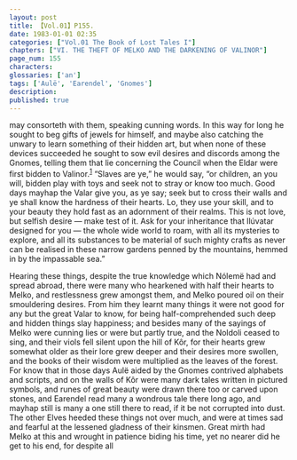 ```yaml
---
layout: post
title: 【Vol.01】P155.
date: 1983-01-01 02:35
categories: ["Vol.01 The Book of Lost Tales I"]
chapters: ["VI. THE THEFT OF MELKO AND THE DARKENING OF VALINOR"]
page_num: 155
characters: 
glossaries: ['an']
tags: ['Aulë', 'Earendel', 'Gnomes']
description: 
published: true
---
```


<p style="text-indent: 0;">
may consorteth with them, speaking cunning words. In this way for long he sought to beg gifts of jewels for himself, and maybe also catching the unwary to learn something of their hidden art, but when none of these devices succeeded he sought to sow evil desires and discords among the Gnomes, telling them that lie concerning the Council when the Eldar were first bidden to Valinor.<SUP><a href="{{site.baseurl}}/vol01-p171">1</a></SUP> “Slaves are ye,” he would say, “or children, an you will, bidden play with toys and seek not to stray or know too much. Good days mayhap the Valar give you, as ye say; seek but to cross their walls and ye shall know the hardness of their hearts. Lo, they use your skill, and to your beauty they hold fast as an adornment of their realms. This is not love, but selfish desire — make test of it. Ask for your inheritance that Ilúvatar designed for you — the whole wide world to roam, with all its mysteries to explore, and all its substances to be material of such mighty crafts as never can be realised in these narrow gardens penned by the mountains, hemmed in by the impassable sea.”
</p>

Hearing these things, despite the true knowledge which Nólemë had and spread abroad, there were many who hearkened with half their hearts to Melko, and restlessness grew amongst them, and Melko poured oil on their smouldering desires. From him they learnt many things it were not good for any but the great Valar to know, for being half-comprehended such deep and hidden things slay happiness; and besides many of the sayings of Melko were cunning lies or were but partly true, and the Noldoli ceased to sing, and their viols fell silent upon the hill of Kôr, for their hearts grew somewhat older as their lore grew deeper and their desires more swollen, and the books of their wisdom were multiplied as the leaves of the forest. For know that in those days Aulë aided by the Gnomes contrived alphabets and scripts, and on the walls of Kôr were many dark tales written in pictured symbols, and runes of great beauty were drawn there too or carved upon stones, and Earendel read many a wondrous tale there long ago, and mayhap still is many a one still there to read, if it be not corrupted into dust. The other Elves heeded these things not over much, and were at times sad and fearful at the lessened gladness of their kinsmen. Great mirth had Melko at this and wrought in patience biding his time, yet no nearer did he get to his end, for despite all

